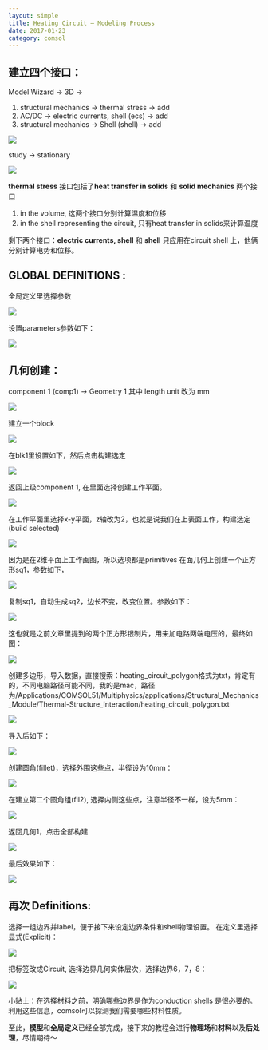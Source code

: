 ```yaml
---
layout: simple
title: Heating Circuit — Modeling Process
date: 2017-01-23
category: comsol
---
```


## 建立四个接口：
Model Wizard -\> 3D -\> 
1. structural mechanics -\> thermal stress -\> add
2. AC/DC -\> electric currents, shell (ecs) -\> add
3. structural mechanics -\> Shell (shell) -\> add

![][image-1]

study -\> stationary 

![][image-2]

**thermal stress** 接口包括了**heat transfer in solids** 和 **solid mechanics** 两个接口
1. in the volume, 这两个接口分别计算温度和位移
2. in the shell representing the circuit, 只有heat transfer in solids来计算温度

剩下两个接口：**electric currents, shell** 和 **shell** 只应用在circuit shell 上，他俩分别计算电势和位移。

## GLOBAL DEFINITIONS :
全局定义里选择参数

![][image-3]

设置parameters参数如下：

![][image-4]

## 几何创建：
component 1 (comp1) -\> Geometry 1
其中 length unit 改为 mm

![][image-5]

建立一个block

![][image-6]

在blk1里设置如下，然后点击构建选定

![][image-7]

返回上级component 1, 在里面选择创建工作平面。

![][image-8]

在工作平面里选择x-y平面，z轴改为2，也就是说我们在上表面工作，构建选定(build selected)

![][image-9]

因为是在2维平面上工作画图，所以选项都是primitives
在面几何上创建一个正方形sq1，参数如下，

![][image-10]

复制sq1，自动生成sq2，边长不变，改变位置。参数如下：

![][image-11]

这也就是之前文章里提到的两个正方形银制片，用来加电路两端电压的，最终如图：

![][image-12]

创建多边形，导入数据，直接搜索：heating\_circuit\_polygon格式为txt，肯定有的，不同电脑路径可能不同，我的是mac，路径为/Applications/COMSOL51/Multiphysics/applications/Structural\_Mechanics\_Module/Thermal-Structure\_Interaction/heating\_circuit\_polygon.txt

![][image-13]

导入后如下：

![][image-14]

创建圆角(fillet)，选择外围这些点，半径设为10mm：

![][image-15]

在建立第二个圆角组(fil2), 选择内侧这些点，注意半径不一样，设为5mm：

![][image-16]

返回几何1，点击全部构建

![][image-17]

最后效果如下：

![][image-18]

## 再次 Definitions:
选择一组边界并label，便于接下来设定边界条件和shell物理设置。
在定义里选择显式(Explicit)：

![][image-19]

把标签改成Circuit, 选择边界几何实体层次，选择边界6，7，8：

![][image-20]

小贴士：在选择材料之前，明确哪些边界是作为conduction shells 是很必要的。利用这些信息，comsol可以探测我们需要哪些材料性质。

至此，**模型**和**全局定义**已经全部完成，接下来的教程会进行**物理场**和**材料**以及**后处理**，尽情期待～

[image-1]:	https://cdn-images-1.medium.com/max/800/1*Md9r-oo-mqnTCNPGkSSsOQ.png
[image-2]:	https://cdn-images-1.medium.com/max/800/1*ipatMFSmv0TYPm5BqlRX-Q.png
[image-3]:	https://cdn-images-1.medium.com/max/800/1*vxyvrYeINaw1PuGc8kOIjA.png
[image-4]:	https://cdn-images-1.medium.com/max/800/1*gfGLC8w2rGc3k6MndcMNmQ.png
[image-5]:	https://cdn-images-1.medium.com/max/800/1*MhFwfx-LvL1frKO494IVSg.png
[image-6]:	https://cdn-images-1.medium.com/max/800/1*HDdJj610duStR98RGSuakw.png
[image-7]:	https://cdn-images-1.medium.com/max/800/1*og36XD-z9trvoogb51W6RQ.png
[image-8]:	https://cdn-images-1.medium.com/max/800/1*08zhj8TQ2DuRgaNnGsxp0w.png
[image-9]:	https://cdn-images-1.medium.com/max/800/1*NTgXLGcB3t4q01TRqQ091Q.png
[image-10]:	https://cdn-images-1.medium.com/max/800/1*4jBs2b6leHNI-6TcHSvzxA.png
[image-11]:	https://cdn-images-1.medium.com/max/800/1*oQ0SrAku1bfIGlLi4MQkoQ.png
[image-12]:	https://cdn-images-1.medium.com/max/800/1*Nhm_A78f-q3aHBi1HGp78A.png
[image-13]:	https://cdn-images-1.medium.com/max/800/1*IR-NlLxewChRpExOkNRdEw.png
[image-14]:	https://cdn-images-1.medium.com/max/800/1*wSeo1VAsP5hO9kar81HYHw.png
[image-15]:	https://cdn-images-1.medium.com/max/800/1*KXNnQtQY-chKePTjlZV1sw.png
[image-16]:	https://cdn-images-1.medium.com/max/800/1*czOqrb3KtVFMe4O3RUVlzw.png
[image-17]:	https://cdn-images-1.medium.com/max/800/1*YElOyWPld8ofWD6_JlvqkA.png
[image-18]:	https://cdn-images-1.medium.com/max/800/1*qCTexbXDYIZDrBqZ4E2eeA.png
[image-19]:	https://cdn-images-1.medium.com/max/800/1*JGD2QPdpI-SmPQzCMsKjqA.png
[image-20]:	https://cdn-images-1.medium.com/max/800/1*0ZO-E2smVWSIkSOuMEW9uw.png